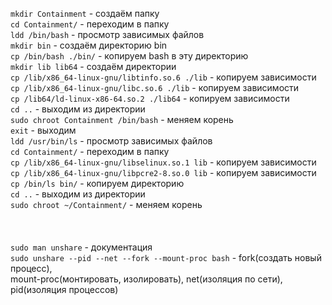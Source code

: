 `mkdir Containment` - создаём папку <br>
`cd Containment/` - переходим в папку <br>
`ldd /bin/bash` - просмотр зависимых файлов <br>
`mkdir bin` - создаём директорию bin <br>
`cp /bin/bash ./bin/` - копируем bash в эту директорию <br>
`mkdir lib lib64` - создаём директории <br>
`cp /lib/x86_64-linux-gnu/libtinfo.so.6 ./lib` - копируем зависимости <br>
`cp /lib/x86_64-linux-gnu/libc.so.6 ./lib` - копируем зависимости <br>
`cp /lib64/ld-linux-x86-64.so.2 ./lib64` - копируем зависимости <br>
`cd ..` - выходим из директории <br>
`sudo chroot Containment /bin/bash` - меняем корень <br>
`exit` - выходим <br>
`ldd /usr/bin/ls` - просмотр зависимых файлов <br>
`cd Containment/` - переходим в папку <br>
`cp /lib/x86_64-linux-gnu/libselinux.so.1 lib` - копируем зависимости <br>
`cp /lib/x86_64-linux-gnu/libpcre2-8.so.0 lib` - копируем зависимости <br>
`cp /bin/ls bin/` - копируем директорию <br>
`cd ..` - выходим из директории <br>
`sudo chroot ~/Containment/` - меняем корень <br>
<br>
<br>
<br>
`sudo man unshare` - документация <br>
`sudo unshare --pid --net --fork --mount-proc bash` - fork(создать новый процесс), <br> 
mount-proc(монтировать, изолировать), net(изоляция по сети), pid(изоляция процессов) <br>

